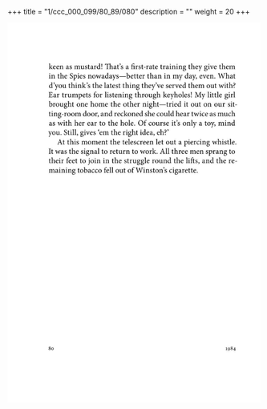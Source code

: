 +++
title = "1/ccc_000_099/80_89/080"
description = ""
weight = 20
+++

<img class="center-fit-jpg" src="/jpg_/out_jpg_1984__080.jpg" ></img>

